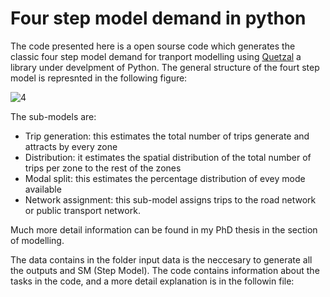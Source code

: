 # Four step model demand in python

The code presented here is a open sourse code which generates the classic four step model demand for tranport modelling using [Quetzal](https://github.com/systragroup/quetzal) a library under develpment of Python. 
The general structure of the fourt step model is represnted in the following figure: 


![4](https://user-images.githubusercontent.com/48104481/134217296-24ea73a7-c393-48fb-9e1d-bbfa38641594.png)


The sub-models are:  
- Trip generation: this estimates the total number of trips generate and attracts by every zone 
- Distribution:  it estimates the spatial distribution of the total number of trips per zone to the rest of the zones 
- Modal split: this estimates the percentage distribution of evey mode available  
- Network assignment: this sub-model assigns trips to the road network or public transport network. 


Much more detail information can be found in my PhD thesis in the section of modelling. 

The data contains in the folder input data is the neccesary to generate all the outputs and SM (Step Model). The code contains information about the tasks in the code, and a more detail explanation is in the followin file: 

